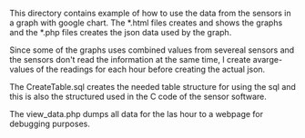 This directory contains example of how to use the data from the sensors in a graph with google chart.
The *.html files creates and shows the graphs and the *.php files creates the json data used by the graph.

Since some of the graphs uses combined values from severeal sensors and the sensors don't read the information 
at the same time, I create avarge-values of the readings for each hour before creating the actual json.

The CreateTable.sql creates the needed table structure for using the sql and this is also the structured 
used in the C code of the sensor software.

The view_data.php dumps all data for the las hour to a webpage for debugging purposes. 





